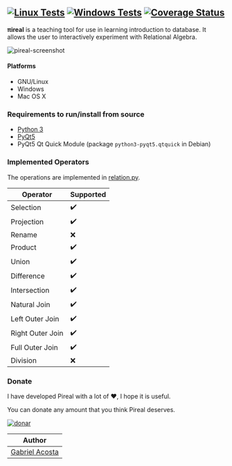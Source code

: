 [![Linux Tests](https://github.com/centaurialpha/pireal/actions/workflows/test-linux.yml/badge.svg)](https://github.com/centaurialpha/pireal/actions/workflows/test-linux.yml)
[![Windows Tests](https://github.com/centaurialpha/pireal/actions/workflows/test-windows.yml/badge.svg)](https://github.com/centaurialpha/pireal/actions/workflows/test-windows.yml)
[![Coverage Status](https://coveralls.io/repos/github/centaurialpha/pireal/badge.svg)](https://coveralls.io/github/centaurialpha/pireal)
---

**πireal** is a teaching tool for use in learning introduction to database. It allows the user to interactively experiment with Relational Algebra.

![pireal-screenshot](https://user-images.githubusercontent.com/5894606/112835882-4008fd80-9070-11eb-97ca-d3bf0381efa3.png)

#### Platforms
- GNU/Linux
- Windows
- Mac OS X

### Requirements to run/install from source
- [Python 3](http://python.org/)
- [PyQt5](http://www.riverbankcomputing.co.uk/software/pyqt/intro)
- PyQt5 Qt Quick Module (package `python3-pyqt5.qtquick` in Debian)

### Implemented Operators
The operations are implemented in [relation.py](https://github.com/centaurialpha/pireal/blob/master/src/core/relation.py).

|Operator|Supported|
|--------|---------|
| Selection | :heavy_check_mark: |
| Projection | :heavy_check_mark: |
| Rename | :x: |
| Product | :heavy_check_mark: |
| Union | :heavy_check_mark: |
| Difference | :heavy_check_mark: |
| Intersection | :heavy_check_mark: |
| Natural Join | :heavy_check_mark: |
| Left Outer Join | :heavy_check_mark: |
| Right Outer Join | :heavy_check_mark: |
| Full Outer Join | :heavy_check_mark: |
| Division | :x: |

### Donate

I have developed Pireal with a lot of :heart:, I hope it is useful.

You can donate any amount that you think Pireal deserves.

[![donar](https://www.paypalobjects.com/es_XC/AR/i/btn/btn_donateCC_LG.gif)](https://www.paypal.com/cgi-bin/webscr?cmd=_s-xclick&hosted_button_id=29STPF8BWWUTY)

|  Author |
|---|
| [Gabriel Acosta](https://centaurialpha.github.io)  |
